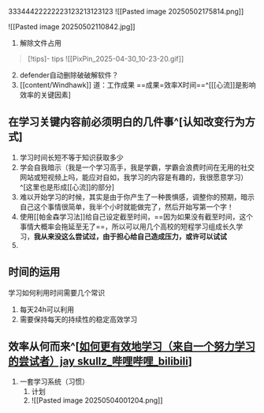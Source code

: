 33344422222223123213123123
![[Pasted image 20250502175814.png]]

![[Pasted image 20250502110842.jpg]]
1. 解除文件占用
>[!tips]- tips
>![[PixPin_2025-04-30_10-23-20.gif]]
2. defender自动删除破破解软件？
3. [[content/Windhawk]]
道：工作成果
==成果=效率X时间==^[[[心流]]是影响效率的关键因素]
## 在学习关键内容前必须明白的几件事^[认知改变行为方式]
1. 学习时间长短不等于知识获取多少
2. 学会自我暗示（我是一个学习高手，我是学霸，学霸会浪费时间在无用的社交网站或短视频上吗，能应对自如，我学习的内容是有趣的，我很愿意学习）^[这里也是形成[[心流]]的部分]
3. 难以开始学习的时候，其实是由于你产生了一种畏惧感，调整你的预期，暗示自己这个事情很简单，我半个小时就能做完了，然后开始写第一个字！ 
4. 使用[[帕金森学习法]]给自己设定截至时间，==因为如果没有截至时间，这个事情大概率会拖延至无了==，所以可以用几个高校的短程学习组成长久学习，**我从来没这么尝试过，由于担心给自己造成压力，或许可以试试**
5.  
## 时间的运用
学习如何利用时间需要几个常识
1. 每天24h可以利用
2. 需要保持每天的持续性的稳定高效学习
## 效率从何而来^[[如何更有效地学习（来自一个努力学习的尝试者）jay skullz_哔哩哔哩_bilibili](https://www.bilibili.com/video/BV16XDoYhEwT?spm_id_from=333.788.videopod.sections&vd_source=5af7a93b479559f96fc7da249930a552)]
1. 一套学习系统（习惯）
	1. 计划
	2. ![[Pasted image 20250504001204.png]]